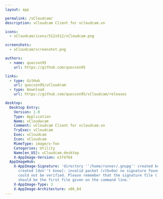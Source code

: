 ```yaml
---
layout: app

permalink: /vCloudcam/
description: vCloudcam Client for vcloudcam.vn

icons:
  - vCloudcam/icons/512x512/vCloudcam.png

screenshots:
  - vCloudcam/screenshot.png

authors:
  - name: quocson95
    url: https://github.com/quocson95

links:
  - type: GitHub
    url: quocson95/vCloudcam
  - type: Download
    url: https://github.com/quocson95/vCloudcam/releases

desktop:
  Desktop Entry:
    Version: 1.0
    Type: Application
    Name: vCloudacam
    Comment: vCloudcam Client for vcloudcam.vn
    TryExec: vCloudcam
    Exec: vCloudcam
    Icon: vCloudcam
    MimeType: image/x-foo
    Categories: Utility
    Name[en_US]: vCloudcam.desktop
    X-AppImage-Version: e1f4764
  AppImageHub:
    X-AppImage-Signature: 'directory ''/home/runner/.gnupg'' created keybox ''/home/runner/.gnupg/pubring.kbx''
      created [don''t know]: invalid packet (ctb=0a) no signature found the signature
      could not be verified. Please remember that the signature file (.sig or .asc)
      should be the first file given on the command line.'
    X-AppImage-Type: 2
    X-AppImage-Architecture: x86_64
---
```

